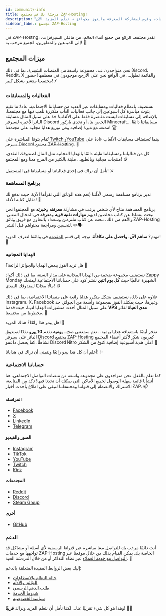 ```yaml
---
id: community-info
title: مرحبًا بك في مجتمع ZAP-Hosting!
description: "اكتشف كيف تنضم إلى مجتمع عالمي مع فعاليات ممتعة، مسابقات، وفرص لمشاركة المعرفة والفوز بجوائز → تعلّم المزيد الآن"
sidebar_label: مجتمع ZAP-Hosting
---
```


في ZAP-Hosting، نقدر مجتمعنا الرائع من جميع أنحاء العالم، من مالكي السيرفرات، إلى المبدعين والمطورين، الجميع مرحب به! 👋

## ميزات المجتمع

نحن متواجدون على مجموعة واسعة من المنصات الشهيرة، بما في ذلك Discord، Reddit، X والقائمة تطول... في الواقع نحن على الأرجح موجودون في معظمها! حضور مجتمعنا منتشر بشكل كبير! ⚡

### الفعاليات والمسابقات

نستضيف بانتظام فعاليات ومسابقات عبر العديد من حساباتنا الاجتماعية. عادةً ما نقيم بثوث مباشرة كل أسبوعين إلى جانب فعاليات ألعاب متكررة نلعب فيها مع مجتمعنا، بالإضافة إلى مسابقات ليست مقتصرة فقط على الألعاب! خذ على سبيل المثال مسابقة البانر الأخيرة لسيرفر Discord الخاص بنا، أو تحدي باركور Minecraft... مسابقاتنا دائمًا ممتعة مع ميزة إضافية وهي توزيع هدايا مجانية على مجتمعنا! 🏆

تُقام بثوثنا المباشرة على [Twitch](https://twitch.tv/zaphosting) و[YouTube](https://youtube.com/zaphosting) بينما تُستضاف مسابقات الألعاب عادةً على [سيرفر Discord مجتمع ZAP-Hosting](https://discord.gg/invite/zaphosting). 🎥

كل من فعالياتنا ومسابقاتنا مليئة دائمًا بالهدايا المجانية مثل المال لصندوقك النقدي، منتجات مجانية وبالطبع... مليئة بالكثير من المرح معنا ومع المجتمع! 🪙

نأمل أن نراك في إحدى فعالياتنا أو مسابقاتنا في المستقبل! ⚔️

### برنامج المساهمة

ندير برنامج مساهمة رسمي لأدلّتنا (نعم هذه الوثائق التي تقرأها الآن)، حيث ندفع لك مقابل كتابة الأدلة! 📰

برنامج المساهمة متاح لأي شخص يرغب في مشاركة **معرفته** و**خبرته** مع المجتمع! نحن نبحث بنشاط عن كتاب مخلصين لديهم **مهارات تقنية قوية** و**معرفة** في المجال المعني. والأهم من ذلك، نبحث عن كتاب ملتزمين وسعداء بالتعاون مع فريق وثائق ZAP-Hosting لتحسين ومراجعة محتواهم قبل النشر. ✏️🗣️

مهتم؟ **ساهم الآن. واحصل على مكافأة.** توجه إلى قسم [المقدمة](contribution-introduction.md) في وثائقنا لتعرف المزيد! 🚀

### الهدايا المجانية

هل تريد الفوز ببعض الهدايا والجوائز الرائعة؟ 🎁

نستضيف مجموعة ضخمة من الهدايا المجانية على مدار السنة، بما في ذلك أكواد Zappy Monday الشهيرة عالميًا حيث **كل يوم اثنين** ننشر كود على حساباتنا الاجتماعية ليمنحك مالًا مجانيًا لصندوقك النقدي! 🪙

علاوة على ذلك، نستضيف بشكل متكرر هدايا رائعة على منصاتنا الاجتماعية، بما في ذلك Instagram، X، Facebook وغيرها، حيث يمكنك الفوز بمجموعة واسعة من الجوائز. خذ على سبيل المثال أحدث منشورات الهدايا لدينا، حيث قدمنا **VPS مدى الحياة** لفائز محظوظ من مجتمعنا. 💪

هل يبدو هذا رائعًا؟ هناك المزيد! 🎉

نفخر أيضًا باستضافة هدايا يومية... نعم سمعتني صح... **يومية** تقدم **10 يورو** نقدًا لصندوق الفائز على [سيرفر Discord مجتمع ZAP-Hosting](https://discord.gg/invite/zaphosting) كعربون شكر لأكثر أعضاء المجتمع نشاطًا. كما يحصل داعمو Discord Nitro على هدية أسبوعية إضافية كنوع من الشكر! 🫢

أعلم أن كل هذا يبدو رائعًا ونتمنى أن نراك في هدايانا! ✨

### حساباتنا الاجتماعية

كما تعلم بالفعل، نحن متواجدون على مجموعة واسعة من منصات التواصل الاجتماعي. هنا أنشأنا قائمة سهلة الوصول لجميع الأماكن التي يمكنك أن تجدنا فيها! تأكد من المتابعة، الاشتراك والانضمام إلى قنواتنا ومجتمعاتنا لتبقى على اطلاع بأحدث أخبار ZAP. 📫

#### المراسلة
- [Facebook](https://facebook.com/zaphosting)
- [X](https://x.com/zaphosting)
- [LinkedIn](https://linkedin.com/company/zaphosting)
- [Telegram](https://t.me/zap_hosting)

#### الصور والفيديو
- [Instagram](https://instagram.com/zaphosting)
- [TikTok](https://www.tiktok.com/@zaphosting)
- [YouTube](https://youtube.com/zaphosting)
- [Twitch](https://twitch.tv/zaphosting)
- [Kick](https://kick.com/zaphosting)

#### المجتمعات
- [Reddit](https://reddit.com/r/zaphosting)
- [Discord](https://discord.gg/zaphosting)
- [Steam Group](https://steamcommunity.com/groups/zaphosting)

#### أخرى
- [GitHub](https://github.com/zaphosting)

### الدعم
أنت دائمًا مرحب بك للتواصل معنا مباشرة عبر قنواتنا الرسمية لأي أسئلة أو مشاكل قد تواجهها مع خدمات ZAP-Hosting الخاصة بك. يمكن القيام بذلك من خلال موقعنا عبر [التواصل مع خدمة العملاء](https://zap-hosting.com/en/customer/support/) عبر نظام التذاكر أو من خلال الدردشة الحية. 👥

إليك بعض الروابط المفيدة المتعلقة بالدعم:
- [حالة النظام والانقطاعات](https://zap-hosting.com/status)
- [الوثائق والأدلّة](https://zap-hosting.com/guides/)
- [طلب الدعم الرسمي](https://zap-hosting.com/en/customer/support/)
- [شروط الخدمة](https://zap-hosting.com/en/terms/)
- [سياسة الخصوصية](https://zap-hosting.com/en/privacy-policy/)

وهذا هو كل شيء تقريبًا عنا... لكننا نأمل أن نتعلم المزيد ونراك **قريبًا**! 🙋‍♂️